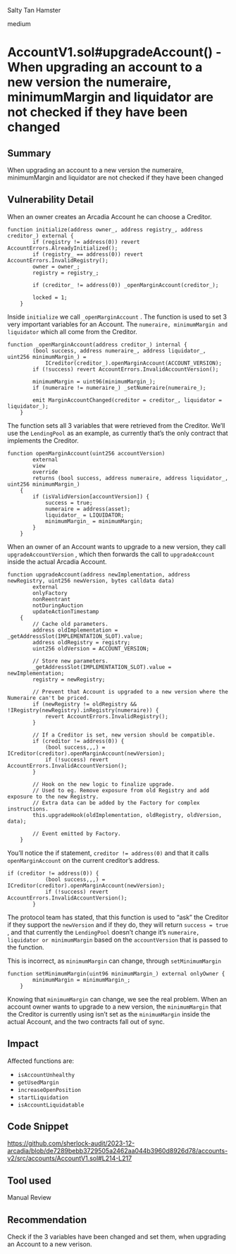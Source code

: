 Salty Tan Hamster

medium

# AccountV1.sol#upgradeAccount() - When upgrading an account to a new version the numeraire, minimumMargin and liquidator are not checked if they have been changed

## Summary
When upgrading an account to a new version the numeraire, minimumMargin and liquidator are not checked if they have been changed

## Vulnerability Detail
When an owner creates an Arcadia Account he can choose a Creditor.

```solidity
function initialize(address owner_, address registry_, address creditor_) external {
        if (registry != address(0)) revert AccountErrors.AlreadyInitialized();
        if (registry_ == address(0)) revert AccountErrors.InvalidRegistry();
        owner = owner_;
        registry = registry_;

        if (creditor_ != address(0)) _openMarginAccount(creditor_);

        locked = 1;
    }
```

Inside `initialize` we call `_openMarginAccount` . The function is used to set 3 very important variables for an Account. The `numeraire, minimumMargin and liquidator`  which all come from the Creditor.

```solidity
function _openMarginAccount(address creditor_) internal {
        (bool success, address numeraire_, address liquidator_, uint256 minimumMargin_) =
            ICreditor(creditor_).openMarginAccount(ACCOUNT_VERSION);
        if (!success) revert AccountErrors.InvalidAccountVersion();

        minimumMargin = uint96(minimumMargin_);
        if (numeraire != numeraire_) _setNumeraire(numeraire_);

        emit MarginAccountChanged(creditor = creditor_, liquidator = liquidator_);
    }
```

The function sets all 3 variables that were retrieved from the Creditor. We’ll use the `LendingPool` as an example, as currently that’s the only contract that implements the Creditor.

```solidity
function openMarginAccount(uint256 accountVersion)
        external
        view
        override
        returns (bool success, address numeraire, address liquidator_, uint256 minimumMargin_)
    {
        if (isValidVersion[accountVersion]) {
            success = true;
            numeraire = address(asset);
            liquidator_ = LIQUIDATOR;
            minimumMargin_ = minimumMargin;
        }
    }
```

When an owner of an Account wants to upgrade to a new version, they call `upgradeAccountVersion` , which then forwards the call to `upgradeAccount`  inside the actual Arcadia Account.

```solidity
function upgradeAccount(address newImplementation, address newRegistry, uint256 newVersion, bytes calldata data)
        external
        onlyFactory
        nonReentrant
        notDuringAuction
        updateActionTimestamp
    {
        // Cache old parameters.
        address oldImplementation = _getAddressSlot(IMPLEMENTATION_SLOT).value;
        address oldRegistry = registry;
        uint256 oldVersion = ACCOUNT_VERSION;

        // Store new parameters.
        _getAddressSlot(IMPLEMENTATION_SLOT).value = newImplementation;
        registry = newRegistry;

        // Prevent that Account is upgraded to a new version where the Numeraire can't be priced.
        if (newRegistry != oldRegistry && !IRegistry(newRegistry).inRegistry(numeraire)) {
            revert AccountErrors.InvalidRegistry();
        }

        // If a Creditor is set, new version should be compatible.
        if (creditor != address(0)) {
            (bool success,,,) = ICreditor(creditor).openMarginAccount(newVersion);
            if (!success) revert AccountErrors.InvalidAccountVersion();
        }

        // Hook on the new logic to finalize upgrade.
        // Used to eg. Remove exposure from old Registry and add exposure to the new Registry.
        // Extra data can be added by the Factory for complex instructions.
        this.upgradeHook(oldImplementation, oldRegistry, oldVersion, data);

        // Event emitted by Factory.
    }
```

You’ll notice the if statement, `creditor != address(0)` and that it calls `openMarginAccount`  on the current creditor’s address.

```solidity
if (creditor != address(0)) {
            (bool success,,,) = ICreditor(creditor).openMarginAccount(newVersion);
            if (!success) revert AccountErrors.InvalidAccountVersion();
        }
```

The protocol team has stated, that this function is used to “ask” the Creditor if they support the `newVersion`  and if they do, they will return `success = true` , and that currently the `LendingPool` doesn’t change it’s `numeraire, liquidator or minimumMargin`  based on the `accountVersion` that is passed to the function.

This is incorrect, as `minimumMargin`  can change, through `setMinimumMargin` 

```solidity
function setMinimumMargin(uint96 minimumMargin_) external onlyOwner {
        minimumMargin = minimumMargin_;
    }
```

Knowing that `minimumMargin`  can change, we see the real problem. When an account owner wants to upgrade to a new version, the `minimumMargin` that the Creditor is currently using isn’t set as the `minimumMargin`  inside the actual Account, and the two contracts fall out of sync.
## Impact
Affected functions are: 
- `isAccountUnhealthy`
- `getUsedMargin`
- `increaseOpenPosition`
- `startLiquidation`
- `isAccountLiquidatable`

## Code Snippet
https://github.com/sherlock-audit/2023-12-arcadia/blob/de7289bebb3729505a2462aa044b3960d8926d78/accounts-v2/src/accounts/AccountV1.sol#L214-L217

## Tool used
Manual Review

## Recommendation
Check if the 3 variables have been changed and set them, when upgrading an Account to a new verison.